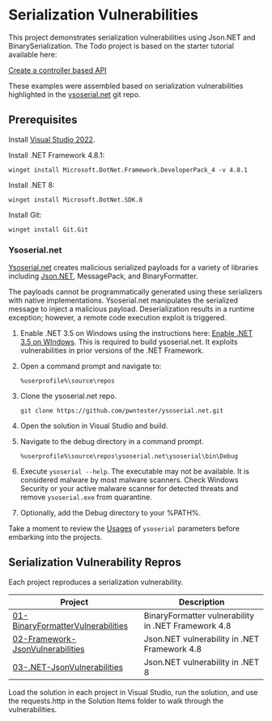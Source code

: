 # Serialization Vulnerabilities

This project demonstrates serialization vulnerabilities using Json.NET and BinarySerialization. The Todo project is based on the starter tutorial available here:

[Create a controller based API](https://learn.microsoft.com/en-us/aspnet/core/tutorials/first-web-api?view=aspnetcore-7.0&tabs=visual-studio&WT.mc_id=MVP_337682)

These examples were assembled based on serialization vulnerabilities highlighted in the [ysoserial.net](https://github.com/pwntester/ysoserial.net) git repo.

## Prerequisites

Install [Visual Studio 2022](https://learn.microsoft.com/en-us/visualstudio/install/use-command-line-parameters-to-install-visual-studio?view=vs-2022&WT.mc_id=MVP_337682). 

Install .NET Framework 4.8.1:

``` 
winget install Microsoft.DotNet.Framework.DeveloperPack_4 -v 4.8.1
```

Install .NET 8:

```
winget install Microsoft.DotNet.SDK.8
```

Install Git:

```
winget install Git.Git
```

### Ysoserial.net

[Ysoserial.net](https://github.com/pwntester/ysoserial.net) creates malicious serialized payloads for a variety of libraries including [Json.NET](https://www.newtonsoft.com/json), MessagePack, and BinaryFormatter.

The payloads cannot be programmatically generated using these serializers with native implementations. Ysoserial.net manipulates the serialized message to inject a malicious payload. Deserialization results in a runtime exception; however, a remote code execution exploit is triggered.

1. Enable .NET 3.5 on Windows using the instructions here: [Enable .NET 3.5 on WIndows](https://learn.microsoft.com/en-us/dotnet/framework/install/dotnet-35-windows). This is required to build ysoserial.net. It exploits vulnerabilities in prior versions of the .NET Framework.

1. Open a command prompt and navigate to:
    ```
    %userprofile%\source\repos
    ```
1. Clone the ysoserial.net repo.
    ```
    git clone https://github.com/pwntester/ysoserial.net.git
    ```
1. Open the solution in Visual Studio and build. 

1. Navigate to the debug directory in a command prompt.
    ```
    %userprofile%\source\repos\ysoserial.net\ysoserial\bin\Debug
    ```
1. Execute `ysoserial --help`. The executable may not be available. It is considered malware by most malware scanners. Check Windows Security or your active malware scanner for detected threats and remove `ysoserial.exe` from quarantine.

1. Optionally, add the Debug directory to your %PATH%.

Take a moment to review the [Usages](https://github.com/pwntester/ysoserial.net?tab=readme-ov-file#usage) of `ysoserial` parameters before embarking into the projects.

## Serialization Vulnerability Repros

Each project reproduces a serialization vulnerability.

| Project | Description |
| --- | --- |
| [01-BinaryFormatterVulnerabilities](./BinarySerialization.md) | BinaryFormatter vulnerability in .NET Framework 4.8 |
| [02-Framework-JsonVulnerabilities](./JSONSerialization.md) | Json.NET vulnerability in .NET Framework 4.8 |
| [03-.NET-JsonVulnerabilities](./NET8JSON.md) | Json.NET vulnerability in .NET 8 |

Load the solution in each project in Visual Studio, run the solution, and use the requests.http in the Solution Items folder to walk through the vulnerabilities.
